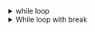 <details><summary>while loop</summary>

### while loop execute a set of statements as long as a condition is true.

```py
while condition:
    # body of while loop
```

1. A while loop evaluates the condition
2. If the condition evaluates to True, the body(the code inside the while loop) is executed.
3. condition is evaluated again.
4. If the condition evaluates to True, the body(the code inside the while loop) is executed again.
5. This process continues until the condition is False.
6. When condition evaluates to False, the loop stops.

## Flowchart of while loop

<img src="images/python-while-loop.png" width="800px"/>

## Example of while loop

```py
i = 1
while i < 6:
    print(i)
    i += 1
print("After while loop")
```

```py
# Create a variable to control the loop. Set the initial value as 1
i = 1
# Test the condition. if true, enter into while loop. if false, go the the statements after loop.
while i < 6:
    # Body of while loop
    print(i)
    # increase the variable i by 1
    i += 1
# Statement after while loop
print("After while loop")
```

- flowchart 1
  <img src="images/Example1.png" width="500px">

- flowchart 2

<img src="images/while-loop-example-1.png" width="500px" />

</details>

<details><summary>While loop with break</summary>

# break can stop the loop if the while condition is true.

## Example: Exit the loop when i is 3

```py
i = 1
while i < 6:
    print(i)
    if i == 3:
        break
    i += 1
print("Statements after loop")
```

```py
# Create a varialbe to control loop. Set initial/start value as 1
i = 1
# Test condition. if true, enter into while loop; if False, go to statements after loop
while i < 6:
    # body of while loop
    print(i)
    # check if i is 3.
    #   if true, execute break statement which will break the loop, the program will move to the statement after loop.
    #   If false, move to the next statement in the body of while loop (statement after if)
    if i == 3:
        break
    # increase i by 1
    i += 1

print("Statements after loop")
```

<img src="images/while-loop-break.png" width="500px" />

</details>
